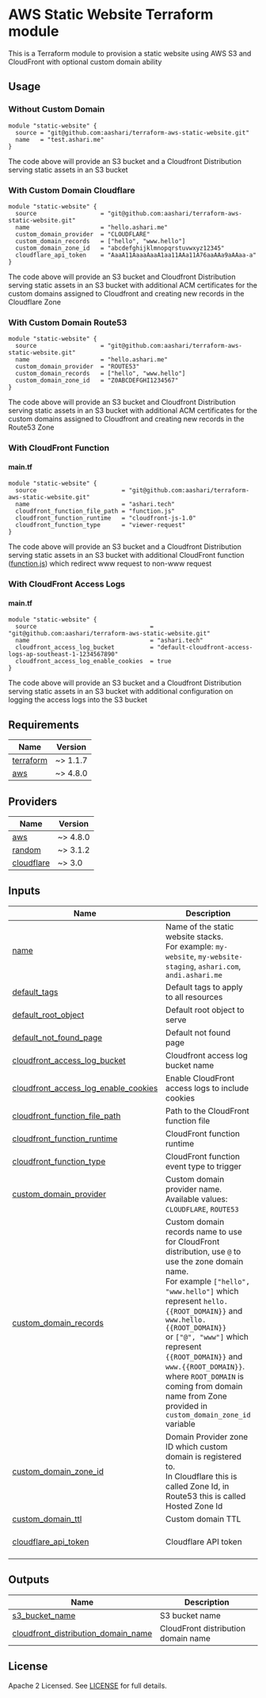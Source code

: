 # AWS Static Website Terraform module

This is a Terraform module to provision a static website using AWS S3 and CloudFront with optional custom domain ability

## Usage

### Without Custom Domain
```
module "static-website" {
  source = "git@github.com:aashari/terraform-aws-static-website.git"
  name   = "test.ashari.me"
}
```
The code above will provide an S3 bucket and a Cloudfront Distribution serving static assets in an S3 bucket

### With Custom Domain Cloudflare
```
module "static-website" {
  source                  = "git@github.com:aashari/terraform-aws-static-website.git"
  name                    = "hello.ashari.me"
  custom_domain_provider  = "CLOUDFLARE"
  custom_domain_records   = ["hello", "www.hello"]
  custom_domain_zone_id   = "abcdefghijklmnopqrstuvwxyz12345"
  cloudflare_api_token    = "AaaA11AaaaAaaA1aa11AAa11A76aaAAa9aAAaa-a"
}
```
The code above will provide an S3 bucket and Cloudfront Distribution serving static assets in an S3 bucket with additional ACM certificates for the custom domains assigned to Cloudfront and creating new records in the Cloudflare Zone

### With Custom Domain Route53
```
module "static-website" {
  source                  = "git@github.com:aashari/terraform-aws-static-website.git"
  name                    = "hello.ashari.me"
  custom_domain_provider  = "ROUTE53"
  custom_domain_records   = ["hello", "www.hello"]
  custom_domain_zone_id   = "Z0ABCDEFGHI1234567"
}
```
The code above will provide an S3 bucket and Cloudfront Distribution serving static assets in an S3 bucket with additional ACM certificates for the custom domains assigned to Cloudfront and creating new records in the Route53 Zone

### With CloudFront Function

#### main.tf
```
module "static-website" {
  source                        = "git@github.com:aashari/terraform-aws-static-website.git"
  name                          = "ashari.tech"
  cloudfront_function_file_path = "function.js"
  cloudfront_function_runtime   = "cloudfront-js-1.0"
  cloudfront_function_type      = "viewer-request"
}

```
The code above will provide an S3 bucket and a Cloudfront Distribution serving static assets in an S3 bucket with additional CloudFront function ([function.js](examples/with-cloudfront-function/function.js)) which redirect www request to non-www request

### With CloudFront Access Logs

#### main.tf
```
module "static-website" {
  source                                = "git@github.com:aashari/terraform-aws-static-website.git"
  name                                  = "ashari.tech"
  cloudfront_access_log_bucket          = "default-cloudfront-access-logs-ap-southeast-1-1234567890"
  cloudfront_access_log_enable_cookies  = true
}

```
The code above will provide an S3 bucket and a Cloudfront Distribution serving static assets in an S3 bucket with additional configuration on logging the access logs into the S3 bucket

## Requirements

| Name | Version |
|------|---------|
| <a name="requirement_terraform"></a> [terraform](#requirement\_terraform) | ~> 1.1.7 |
| <a name="requirement_aws"></a> [aws](#requirement\_aws) | ~> 4.8.0 |

## Providers

| Name | Version |
|------|---------|
| <a name="provider_aws"></a> [aws](#provider\_aws) | ~> 4.8.0 |
| <a name="provider_random"></a> [random](#provider\_random) | ~> 3.1.2 |
| <a name="provider_cloudflare"></a> [cloudflare](#provider\_cloudflare) | ~> 3.0 |

## Inputs

| Name | Description | Type | Default | Required |
|------|-------------|------|---------|:--------:|
| <a name="input_name"></a> [name](#input\_name) | Name of the static website stacks.<br />For example: `my-website`, `my-website-staging`, `ashari.com`, `andi.ashari.me` | `string` | `""` | yes |
| <a name="input_default_tags"></a> [default\_tags](#input\_default\_tags) | Default tags to apply to all resources | `map(string)` | `{}` | no |
| <a name="input_default_root_object"></a> [default\_root\_object](#input\_default\_root\_object) | Default root object to serve | `string` | `index.html` | no |
| <a name="input_default_not_found_page"></a> [default\_not\_found\_page](#input\_default\_not\_found\_page) | Default not found page | `string` | `index.html` | no |
| <a name="input_cloudfront_access_log_bucket"></a> [cloudfront\_access\_log\_bucket](#input\_cloudfront\_access\_log\_bucket) | Cloudfront access log bucket name | `string` |`""`| no |
| <a name="input_cloudfront_access_log_enable_cookies"></a> [cloudfront\_access\_log\_enable\_cookies](#input\_cloudfront\_access\_log\_enable\_cookies) | Enable CloudFront access logs to include cookies | `bool` | `true` | no |
| <a name="input_cloudfront_function_file_path"></a> [cloudfront\_function\_file\_path](#input\_input\_cloudfront\_function\_file\_path) | Path to the CloudFront function file | `string` |`""`| no |
| <a name="input_cloudfront_function_runtime"></a> [cloudfront\_function\_runtime](#input\_input\_cloudfront\_function\_runtime) | CloudFront function runtime | `string` | `cloudfront-js-1.0` | no |
| <a name="input_cloudfront_function_type"></a> [cloudfront\_function\_type](#input\_input\_cloudfront\_function\_type) | CloudFront function event type to trigger | `string` | `viewer-request` | no |
| <a name="input_custom_domain_provider"></a> [custom\_domain\_provider](#input\_custom\_domain\_provider) | Custom domain provider name. <br />Available values: `CLOUDFLARE`, `ROUTE53` | `string` | `""` | no |
| <a name="input_custom_domain_records"></a> [custom\_domain\_records](#input\_custom\_domain\_records) | Custom domain records name to use for CloudFront distribution, use `@` to use the zone domain name.<br />For example `["hello", "www.hello"]` which represent `hello.{{ROOT_DOMAIN}}` and `www.hello.{{ROOT_DOMAIN}}`<br />or `["@", "www"]` which represent `{{ROOT_DOMAIN}}` and `www.{{ROOT_DOMAIN}}`.<br />where `ROOT_DOMAIN` is coming from domain name from Zone provided in `custom_domain_zone_id` variable  | `list(string)` | `[]` | yes if <a name="input_custom_domain_provider"></a> [custom\_domain\_provider](#input\_custom\_domain\_provider) is not empty  |
| <a name="input_custom_domain_zone_id"></a> [custom\_domain\_zone\_id](#input\_custom\_domain\_zone\_id) | Domain Provider zone ID which custom domain is registered to.<br />In Cloudflare this is called Zone Id, in Route53 this is called Hosted Zone Id  | `string` | `""` | yes if <a name="input_custom_domain_provider"></a> [custom\_domain\_provider](#input\_custom\_domain\_provider) is not empty  |
| <a name="input_custom_domain_ttl"></a> [custom\_domain\_ttl](#input\_custom\_domain\_ttl) | Custom domain TTL  | `number` | `300` | no |
| <a name="input_cloudflare_api_token"></a> [cloudflare\_api\_token](#input\_cloudflare\_api\_token) | Cloudflare API token  | `string` | `""` | yes if <a name="input_custom_domain_provider"></a> [custom\_domain\_provider](#input\_custom\_domain\_provider) is equal to `CLOUDFLARE`  |

## Outputs

| Name | Description |
|------|-------------|
| <a name="output_s3_bucket_name"></a> [s3\_bucket\_name](#output\_s3\_bucket\_name) | S3 bucket name |
| <a name="output_cloudfront_distribution_domain_name"></a> [cloudfront\_distribution\_domain\_name](#output\_cloudfront\_distribution\_domain\_name) | CloudFront distribution domain name |

## License
Apache 2 Licensed. See [LICENSE](https://github.com/aashari/terraform-aws-static-website/tree/master/LICENSE) for full details.
